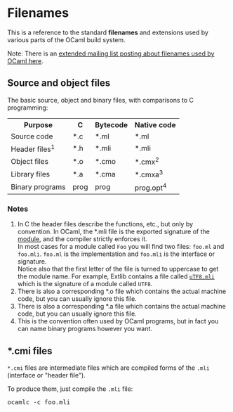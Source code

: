 <head>
<title>Filenames</title>
</head>
<body>
<h1><span>Filenames</span></h1>

<p class="first_para">This is a reference to the standard <strong>filenames</strong> and extensions used by various parts of the OCaml build system.</p>
<p>Note: There is an <a href="http://caml.inria.fr/pub/ml-archives/caml-list/2008/09/2bc9b38171177af5dc0d832a365d290d.en.html" class="external" title="http://caml.inria.fr/pub/ml-archives/caml-list/2008/09/2bc9b38171177af5dc0d832a365d290d.en.html">extended mailing list posting about filenames used by OCaml here</a>.</p>
<a name="Source_and_object_files"></a><h2><span>Source and object files</span></h2>
<p class="first_para">The basic source, object and binary files, with comparisons to C programming:</p>
<table class="top_table">

<tr>
<th> Purpose </th>
<th> C </th>
<th> Bytecode </th>
<th> Native code </th>
</tr>

<tr>
<td> Source code </td>
<td> *.c </td>
<td> *.ml </td>
<td> *.ml </td>
</tr>

<tr>
<td> Header files<sup>1</sup> </td>
<td> *.h </td>
<td> *.mli </td>
<td> *.mli </td>
</tr>

<tr>
<td> Object files </td>
<td> *.o </td>
<td> *.cmo </td>
<td> *.cmx<sup>2</sup> </td>
</tr>

<tr>
<td> Library files </td>
<td> *.a </td>
<td> *.cma </td>
<td> *.cmxa<sup>3</sup> </td>
</tr>

<tr>
<td> Binary programs </td>
<td> prog </td>
<td> prog </td>
<td> prog.opt<sup>4</sup> </td>
</tr>

</table>
<h3>Notes</h3>
<ol><li>In C the header files describe the functions, etc., but only by convention.  In OCaml, the *.mli file is the exported signature of the <a href="modules.html" class="internal" title="modules">module</a>, and the compiler strictly enforces it.  <br/> In most cases for a module called <code>Foo</code> you will find two files: <code>foo.ml</code> and <code>foo.mli</code>.  <code>foo.ml</code> is the implementation and <code>foo.mli</code> is the interface or signature.  <br/> Notice also that the first letter of the file is turned to uppercase to get the module name.  For example, Extlib contains a file called <code><a href="http://ocaml-lib.cvs.sourceforge.net/ocaml-lib/extlib-dev/uTF8.mli?view=markup" class="external" title="http://ocaml-lib.cvs.sourceforge.net/ocaml-lib/extlib-dev/uTF8.mli?view=markup">uTF8.mli</a></code> which is the signature of a module called <code>UTF8</code>.</li>
<li>There is also a corresponding *.o file which contains the actual machine code, but you can usually ignore this file.</li>
<li>There is also a corresponding *.a file which contains the actual machine code, but you can usually ignore this file.</li>
<li>This is the convention often used by OCaml programs, but in fact you can name binary programs however you want.</li></ol>
<a name="__cmi_files"></a><h2><span>*.cmi files</span></h2>
<p class="first_para"><code>*.cmi</code> files are intermediate files which are compiled forms of the <code>.mli</code> (interface or &quot;header file&quot;).</p>
<p>To produce them, just compile the <code>.mli</code> file:</p>
<pre>
ocamlc -c foo.mli
</pre>


</div>

</body>
